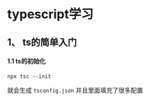 # typescript学习

## 1、 ts的简单入门

#### 1.1 ts的初始化
```
npx tsc --init 
```
就会生成 `tsconfig.json` 并且里面填充了很多配置


